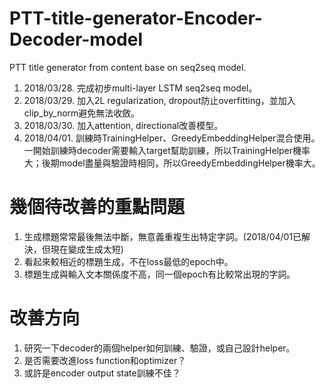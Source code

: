 # PTT-title-generator-Encoder-Decoder-model

PTT title generator from content base on seq2seq model.
1. 2018/03/28. 完成初步multi-layer LSTM seq2seq model。
2. 2018/03/29. 加入2L regularization, dropout防止overfitting，並加入clip_by_norm避免無法收斂。
3. 2018/03/30. 加入attention, directional改善模型。
4. 2018/04/01. 訓練時TrainingHelper、GreedyEmbeddingHelper混合使用。一開始訓練時decoder需要輸入target幫助訓練，所以TrainingHelper機率大；後期model盡量與驗證時相同，所以GreedyEmbeddingHelper機率大。

# 幾個待改善的重點問題
1. 生成標題常常最後無法中斷，無意義重複生出特定字詞。(2018/04/01已解決，但現在變成生成太短)
2. 看起來較相近的標題生成，不在loss最低的epoch中。
3. 標題生成與輸入文本關係度不高，同一個epoch有比較常出現的字詞。

# 改善方向
1. 研究一下decoder的兩個helper如何訓練、驗證，或自己設計helper。
2. 是否需要改進loss function和optimizer？
3. 或許是encoder output state訓練不佳？
